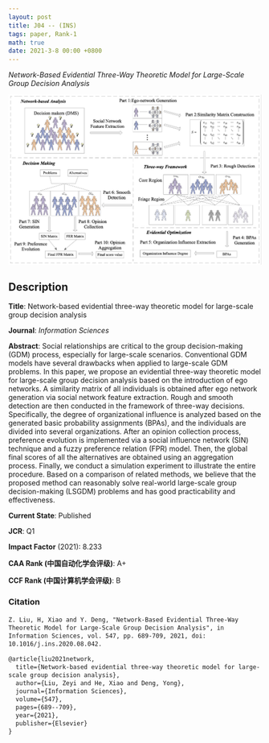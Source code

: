 ```yaml
---
layout: post
title: J04 -- (INS)
tags: paper, Rank-1
math: true
date: 2021-3-8 00:00 +0800
---
```

*Network-Based Evidential Three-Way Theoretic Model for Large-Scale Group Decision Analysis*

![GA](https://github.com/Samlzy/pics/raw/Samlzy-patch-1/LiuD01.png)


## Description

**Title**: Network-based evidential three-way theoretic model for large-scale group decision analysis

**Journal**: *Information Sciences*

**Abstract**: Social relationships are critical to the group decision-making (GDM) process, especially for large-scale scenarios. Conventional GDM models have several drawbacks when applied to large-scale GDM problems. In this paper, we propose an evidential three-way theoretic model for large-scale group decision analysis based on the introduction of ego networks. A similarity matrix of all individuals is obtained after ego network generation via social network feature extraction. Rough and smooth detection are then conducted in the framework of three-way decisions. Specifically, the degree of organizational influence is analyzed based on the generated basic probability assignments (BPAs), and the individuals are divided into several organizations. After an opinion collection process, preference evolution is implemented via a social influence network (SIN) technique and a fuzzy preference relation (FPR) model. Then, the global final scores of all the alternatives are obtained using an aggregation process. Finally, we conduct a simulation experiment to illustrate the entire procedure. Based on a comparison of related methods, we believe that the proposed method can reasonably solve real-world large-scale group decision-making (LSGDM) problems and has good practicability and effectiveness.

**Current State**: Published

**JCR**: Q1

**Impact Factor** (2021): 8.233

**CAA Rank (中国自动化学会评级)**: A+

**CCF Rank (中国计算机学会评级)**: B


### Citation

```
Z. Liu, H, Xiao and Y. Deng, "Network-Based Evidential Three-Way Theoretic Model for Large-Scale Group Decision Analysis", in Information Sciences, vol. 547, pp. 689-709, 2021, doi: 10.1016/j.ins.2020.08.042.
```

```
@article{liu2021network,
  title={Network-based evidential three-way theoretic model for large-scale group decision analysis},
  author={Liu, Zeyi and He, Xiao and Deng, Yong},
  journal={Information Sciences},
  volume={547},
  pages={689--709},
  year={2021},
  publisher={Elsevier}
}
```
